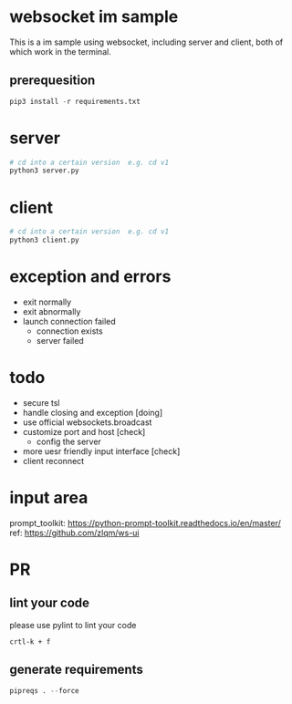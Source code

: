 # websocket im sample
This is a im sample using websocket, including server and client, both of which work in the terminal.

## prerequesition
```python
pip3 install -r requirements.txt
```

# server
```python
# cd into a certain version  e.g. cd v1
python3 server.py
```

# client
```python
# cd into a certain version  e.g. cd v1
python3 client.py
```

# exception and errors
- exit normally
- exit abnormally
- launch connection failed
    - connection exists
    - server failed

# todo
- secure tsl
- handle closing and exception  \[doing\]
- use official websockets.broadcast
- customize port and host   \[check\]
    - config the server
- more uesr friendly input interface    \[check\]
- client reconnect

# input area
prompt_toolkit: https://python-prompt-toolkit.readthedocs.io/en/master/  
ref: https://github.com/zlqm/ws-ui

# PR
## lint your code
please use pylint to lint your code
```
crtl-k + f
```
## generate requirements
```python
pipreqs . --force
```
